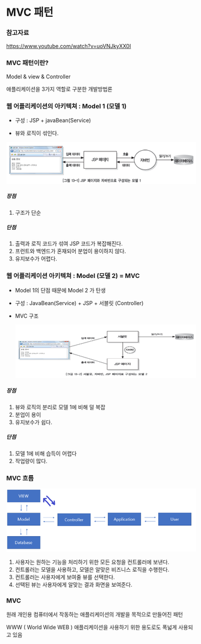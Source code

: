 # MVC 패턴

### 참고자료

https://www.youtube.com/watch?v=uoVNJkyXX0I



### MVC 패턴이란?

Model & view &  Controller

애플리케이션을 3가지 역할로 구분한 개발방법론



### 웹 어플리케이션의 아키텍쳐 : Model 1 (모델 1)

- 구성 : JSP + javaBean(Service)

- 뷰와 로직이 섞인다.

![image-20211013114009208](image/image-20211013114009208.png)

##### 장점

1. 구조가 단순

##### 단점

1. 출력과 로직 코드가 섞여 JSP 코드가 복잡해진다.
2. 프런트와 백엔드가 혼재되어 분업이 용이하지 않다.
3. 유지보수가 어렵다.



### 웹 어플리케이션 아키텍쳐 : Model (모델 2) = MVC

- Model 1의 단점 때문에 Model 2 가 탄생

- 구성 : JavaBean(Service) + JSP + 서블릿 (Controller)

- MVC 구조

  ![image-20211013114442287](image/image-20211013114442287.png)



##### 장점

1. 뷰와 로직의 분리로 모델 1에 비해 덜 복잡
2. 분업이 용이
3. 유지보수가 쉽다.

##### 단점

1. 모델 1에 비해 습득이 어렵다
2. 작업량이 많다.



### MVC 흐름

![image-20211013145629000](image/image-20211013145629000.png)

1. 사용자는 원하는 기능을 처리하기 위한 모든 요청을 컨트롤러에 보낸다.
2. 컨트롤러는 모델을 사용하고, 모델은 알맞은 비즈니스 로직을 수행한다.
3. 컨트롤러는 사용자에게 보여줄 뷰를 선택한다.
4. 선택된 뷰는 사용자에게 알맞는 결과 화면을 보여준다.



### MVC

원래 개인용 컴퓨터에서 작동하는 애플리케이션의 개발을 목적으로 만들어진 패턴

WWW ( World Wide WEB ) 애플리케이션을 사용하기 위한 용도로도 폭넓게 사용되고 있음